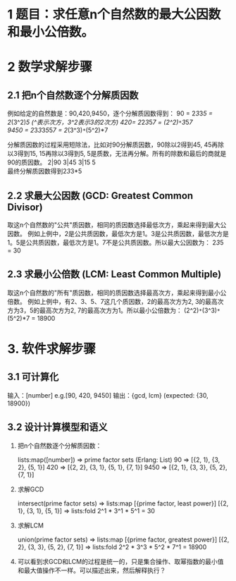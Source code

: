 # 1 题目：求任意n个自然数的最大公因数和最小公倍数。

# 2 数学求解步骤
## 2.1 把n个自然数逐个分解质因数

例如给定的自然数是：90,420,9450，逐个分解质因数得到：
    90 = 2*3*3*5 = 2*(3^2)*5 (^表示次方，3^2表示3的2次方)
    420= 2*2*3*5*7 = (2^2)`*`3*5*7    
    9450 = 2*3*3*3*5*5*7 = 2*(3^3)`*`(5^2)*7
        
分解质因数的过程采用短除法，比如对90分解质因数，90除以2得到45, 45再除以3得到15, 15再除以3得到5, 5是质数，无法再分解。所有的除数和最后的商就是90的质因数。
    2|90
    3|45
    3|15
      5  
最终分解质因数得到2*3*3*5
    
## 2.2 求最大公因数 (GCD: Greatest Common Divisor)
取这n个自然数的"公共"质因数，相同的质因数选择最低次方，乘起来得到最大公因数。
    例如上例中，2是公共质因数，最低次方是1。3是公共质因数，最低次方是1。5是公共质因数，最低次方是1。7不是公共质因数。所以最大公因数为：
    2*3*5 = 30
    
## 2.3 求最小公倍数 (LCM: Least Common Multiple)
取这n个自然数的"所有"质因数，相同的质因数选择最高次方，乘起来得到最小公倍数。
    例如上例中，有2、3、5、7这几个质因数，2的最高次方为2, 3的最高次方为3，5的最高次方为2, 7的最高次方为1。所以最小公倍数为：
    (2^2)`*`(3^3)`*`(5^2)*7 = 18900
    
# 3. 软件求解步骤
## 3.1 可计算化
输入：[number]     e.g.[90, 420, 9450]
输出：{gcd, lcm}   (expected: {30, 18900})
   
## 3.2 设计计算模型和语义
1. 把n个自然数逐个分解质因数：

    lists:map([number]) => prime factor sets (Erlang: List)
    90   => [{2, 1}, {3, 2}, {5, 1}]
    420  => [{2, 2}, {3, 1}, {5, 1}, {7, 1}]
    9450 => [{2, 1}, {3, 3}, {5, 2}, {7, 1}]
       
2. 求解GCD

    intersect(prime factor sets) => lists:map [{prime factor, least power}]
    [{2, 1}, {3, 1}, {5, 1}] => lists:fold 2^1 * 3^1 * 5^1 = 30
       
3. 求解LCM

    union(prime factor sets) => lists:map [{prime factor, greatest power}]
    [{2, 2}, {3, 3}, {5, 2}, {7, 1}] => lists:fold 2^2 * 3^3 * 5^2 * 7^1 = 18900

4. 可以看到求GCD和LCM的过程是统一的，只是集合操作、取幂指数的最小值和最大值操作不一样。可以描述出来，然后解释执行？
   